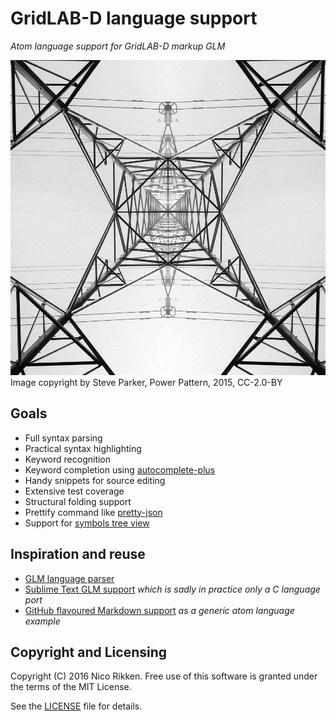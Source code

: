 # GridLAB-D language support

_Atom language support for GridLAB-D markup GLM_

[![](doc/power-pattern.jpg)](https://www.flickr.com/photos/mrsteveparker/16008590119)
Image copyright by Steve Parker, Power Pattern, 2015, CC-2.0-BY

## Goals
- Full syntax parsing
- Practical syntax highlighting
- Keyword recognition
- Keyword completion using [autocomplete-plus](https://github.com/atom/autocomplete-plus)
- Handy snippets for source editing
- Extensive test coverage
- Structural folding support
- Prettify command like [pretty-json](https://github.com/federomero/pretty-json)
- Support for [symbols tree view](https://github.com/xndcn/symbols-tree-view)

## Inspiration and reuse
- [GLM language parser](https://github.com/sordina/GLM)
- [Sublime Text GLM support](https://github.com/dpinney/gridlabSublime) _which is sadly in practice only a C language port_
- [GitHub flavoured Markdown support](https://github.com/atom/language-gfm) _as a generic atom language example_

## Copyright and Licensing
Copyright (C) 2016 Nico Rikken.
Free use of this software is granted under the terms of the MIT License.

See the [LICENSE](LICENSE.md) file for details.
